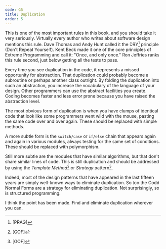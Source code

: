 ```yaml
---
code: G5
title: Duplication
order: 5
---
```

This is one of the most important rules in this book, and you should take it very seriously.
Virtually every author who writes about software design mentions this rule.
Dave Thomas and Andy Hunt called it the DRY[^1] principle (Don't Repeat Yourself).
Kent Beck made it one of the core principles of Extreme Programming and call it: "Once, and only once."
Ron Jeffries ranks this rule second, just below getting all the tests to pass.

Every time you see duplication in the code, it represents a missed opportunity for abstraction.
That duplication could probably become a subroutine or perhaps another class outright.
By folding the duplication into such an abstraction, you increase the vocabulary of the language of your design.
Other programmers can use the abstract facilities you create. Coding becomes faster and less error prone because you have raised the abstraction level.

The most obvious form of duplication is when you have clumps of identical code that look like some programmers went wild with the mouse, pasting the same code over and over again.
These should be replaced with simple methods.

A more subtle form is the `switch/case` or `if/else` chain that appears again and again in various modules, always testing for the same set of conditions. These should be replaced with polymorphism.

Still more subtle are the modules that have similar algorithms, but that don't share similar lines of code.
This is still duplication and should be addressed by using the *Template Method*[^2] or *Strategy* pattern[^3].

Indeed, most of the design patterns that have appeared in the last fifteen years are simply well-known ways to eliminate duplication.
So too the Codd Normal Forms are a strategy for eliminating duplication.
Not surprisingly, so is structured programming.

I think the point has been made. Find and eliminate duplication wherever you can.

[^1]: [PRAG]
[^2]: [GOF]
[^3]: [GOF]